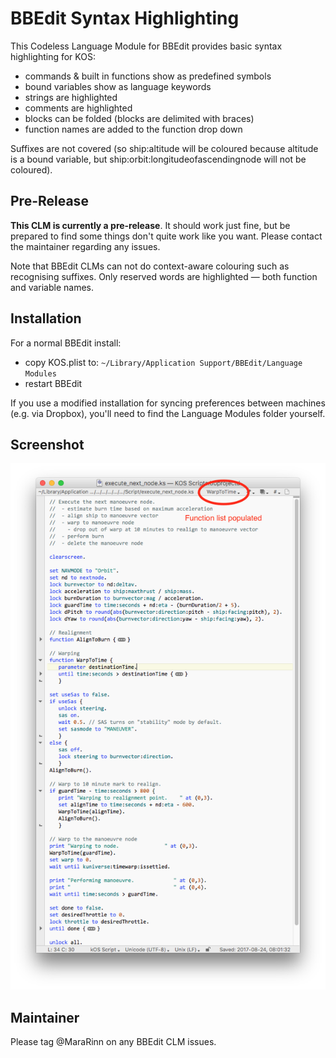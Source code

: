 # BBEdit Syntax Highlighting

This Codeless Language Module for BBEdit provides basic syntax highlighting for KOS:

 - commands & built in functions show as predefined symbols
 - bound variables show as language keywords
 - strings are highlighted
 - comments are highlighted
 - blocks can be folded (blocks are delimited with braces)
 - function names are added to the function drop down

Suffixes are not covered (so ship:altitude will be coloured because altitude is a bound variable, but ship:orbit:longitudeofascendingnode will not be coloured).

## Pre-Release

**This CLM is currently a pre-release**. It should work just fine, but be prepared to find some things don't quite work like you want. Please contact the maintainer regarding any issues.

Note that BBEdit CLMs can not do context-aware colouring such as recognising suffixes. Only reserved words are highlighted — both function and variable names.

## Installation

For a normal BBEdit install:

 - copy KOS.plist to: `~/Library/Application Support/BBEdit/Language Modules`
 - restart BBEdit

If you use a modified installation for syncing preferences between machines (e.g. via Dropbox), you'll need to find the Language Modules folder yourself.

## Screenshot

![BBEdit KOS Syntax Highlighting](BBEditKOSSyntaxHighlighting.png "Screenshot showing syntax highlighting, block folding and function list populated")

## Maintainer

Please tag @MaraRinn on any BBEdit CLM issues.

